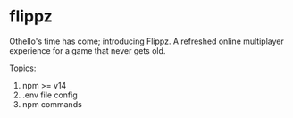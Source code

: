 # flippz
Othello's time has come; introducing Flippz. A refreshed online multiplayer experience for a game that never gets old.

Topics:
1. npm >= v14
2. .env file config
3. npm commands 